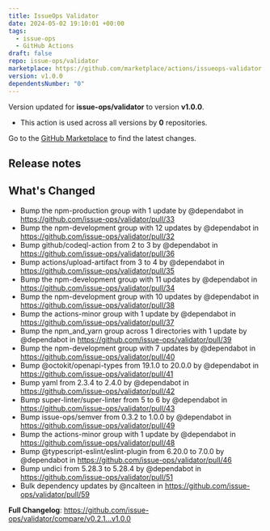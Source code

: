 ```yaml
---
title: IssueOps Validator
date: 2024-05-02 19:10:01 +00:00
tags:
  - issue-ops
  - GitHub Actions
draft: false
repo: issue-ops/validator
marketplace: https://github.com/marketplace/actions/issueops-validator
version: v1.0.0
dependentsNumber: "0"
---
```



Version updated for **issue-ops/validator** to version **v1.0.0**.
- This action is used across all versions by **0** repositories.

Go to the [GitHub Marketplace](https://github.com/marketplace/actions/issueops-validator) to find the latest changes.

## Release notes

## What's Changed
* Bump the npm-production group with 1 update by @dependabot in https://github.com/issue-ops/validator/pull/33
* Bump the npm-development group with 12 updates by @dependabot in https://github.com/issue-ops/validator/pull/32
* Bump github/codeql-action from 2 to 3 by @dependabot in https://github.com/issue-ops/validator/pull/36
* Bump actions/upload-artifact from 3 to 4 by @dependabot in https://github.com/issue-ops/validator/pull/35
* Bump the npm-development group with 11 updates by @dependabot in https://github.com/issue-ops/validator/pull/34
* Bump the npm-development group with 10 updates by @dependabot in https://github.com/issue-ops/validator/pull/38
* Bump the actions-minor group with 1 update by @dependabot in https://github.com/issue-ops/validator/pull/37
* Bump the npm_and_yarn group across 1 directories with 1 update by @dependabot in https://github.com/issue-ops/validator/pull/39
* Bump the npm-development group with 7 updates by @dependabot in https://github.com/issue-ops/validator/pull/40
* Bump @octokit/openapi-types from 19.1.0 to 20.0.0 by @dependabot in https://github.com/issue-ops/validator/pull/41
* Bump yaml from 2.3.4 to 2.4.0 by @dependabot in https://github.com/issue-ops/validator/pull/42
* Bump super-linter/super-linter from 5 to 6 by @dependabot in https://github.com/issue-ops/validator/pull/43
* Bump issue-ops/semver from 0.3.2 to 1.0.0 by @dependabot in https://github.com/issue-ops/validator/pull/49
* Bump the actions-minor group with 1 update by @dependabot in https://github.com/issue-ops/validator/pull/48
* Bump @typescript-eslint/eslint-plugin from 6.20.0 to 7.0.0 by @dependabot in https://github.com/issue-ops/validator/pull/46
* Bump undici from 5.28.3 to 5.28.4 by @dependabot in https://github.com/issue-ops/validator/pull/51
* Bulk dependency updates by @ncalteen in https://github.com/issue-ops/validator/pull/59


**Full Changelog**: https://github.com/issue-ops/validator/compare/v0.2.1...v1.0.0
